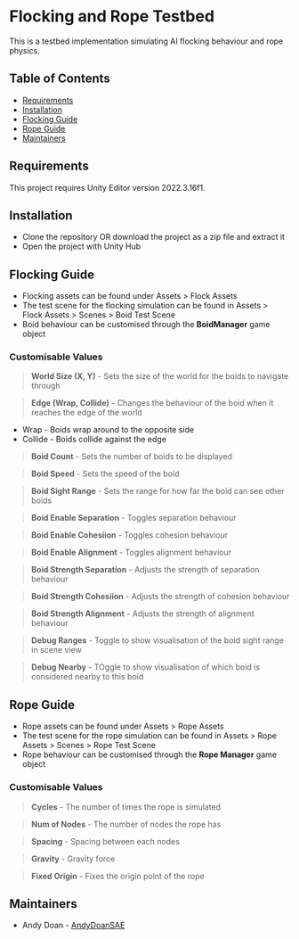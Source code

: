 # Flocking and Rope Testbed

This is a testbed implementation simulating AI flocking behaviour and rope physics.


## Table of Contents

- [Requirements](https://github.com/AndyDoanSAE/Flocking-and-Rope-GPG213/?tab=readme-ov-file#requirements)
- [Installation](https://github.com/AndyDoanSAE/Flocking-and-Rope-GPG213/?tab=readme-ov-file#installation)
- [Flocking Guide](https://github.com/AndyDoanSAE/Flocking-and-Rope-GPG213/?tab=readme-ov-file#flocking-guide)
- [Rope Guide](https://github.com/AndyDoanSAE/Flocking-and-Rope-GPG213/?tab=readme-ov-file#rope-guide)
- [Maintainers](https://github.com/AndyDoanSAE/Flocking-and-Rope-GPG213/?tab=readme-ov-file#maintainers)


## Requirements
This project requires Unity Editor version 2022.3.16f1.


## Installation
- Clone the repository OR download the project as a zip file and extract it
- Open the project with Unity Hub


## Flocking Guide

- Flocking assets can be found under Assets > Flock Assets
- The test scene for the flocking simulation can be found in Assets > Flock Assets > Scenes > Boid Test Scene
- Boid behaviour can be customised through the **BoidManager** game object

### Customisable Values
> **World Size (X, Y)** - Sets the size of the world for the boids to navigate through

> **Edge (Wrap, Collide)** - Changes the behaviour of the boid when it reaches the edge of the world
- Wrap - Boids wrap around to the opposite side
- Collide - Boids collide against the edge

> **Boid Count** - Sets the number of boids to be displayed

> **Boid Speed** - Sets the speed of the boid

> **Boid Sight Range** - Sets the range for how far the boid can see other boids

> **Boid Enable Separation** - Toggles separation behaviour

> **Boid Enable Cohesiion** - Toggles cohesion behaviour

> **Boid Enable Alignment** - Toggles alignment behaviour

> **Boid Strength Separation** - Adjusts the strength of separation behaviour

> **Boid Strength Cohesiion** - Adjusts the strength of cohesion behaviour

> **Boid Strength Alignment** - Adjusts the strength of alignment behaviour

> **Debug Ranges** - Toggle to show visualisation of the boid sight range in scene view

> **Debug Nearby** - TOggle to show visualisation of which boid is considered nearby to this boid


## Rope Guide

- Rope assets can be found under Assets > Rope Assets
- The test scene for the rope simulation can be found in Assets > Rope Assets > Scenes > Rope Test Scene
- Rope behaviour can be customised through the **Rope Manager** game object

### Customisable Values

> **Cycles** - The number of times the rope is simulated

> **Num of Nodes** - The number of nodes the rope has

> **Spacing** - Spacing between each nodes

> **Gravity** - Gravity force

> **Fixed Origin** - Fixes the origin point of the rope


## Maintainers
- Andy Doan - [AndyDoanSAE](https://github.com/AndyDoanSAE)
